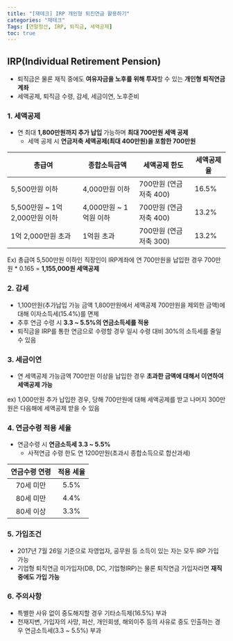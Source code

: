 ```yaml
---
title: "[재테크] IRP 개인형 퇴진연금 활용하기"
categories: "재테크"
Tags: [연말정산, IRP, 퇴직금, 세액공제]
toc: true
---
```




## IRP(Individual Retirement Pension)

- 퇴직금은 물론 재직 중에도 **여유자금을 노후를 위해 투자**할 수 있는 **개인형 퇴직연금계좌**
- 세액공제, 퇴직금 수령, 감세, 세금이연,  노후준비



### 1. 세액공제

- 연 최대 **1,800만원까지 추가 납입** 가능하며 **최대 700만원 세액 공제**
  - 세액 공제 시 **연금저축 세액공제(최대 400만원)을 포함한 700만원**


| 총급여                         | 종합소득금액           | 세액공제 한도          | 세액공제율 |
| ------------------------------ | ---------------------- | ---------------------- | ---------- |
| 5,500만원 이하                 | 4,000만원 이하         | 700만원 (연금저축 400) | 16.5%      |
| 5,500만원 ~ 1억 2,000만원 이하 | 4,000만원 ~ 1억원 이하 | 700만원 (연금저축 400) | 13.2%      |
| 1억 2,000만원 초과             | 1억원 초과             | 700만원 (연금저축 300) | 13.2%      |

Ex) 총급여 5,500만원 이하인 직장인이 IRP계좌에 연 700만원을 납입한 경우 700만원 * 0.165 = **1,155,000원 세액공제**



### 2. 감세

- 1,100만원(추가납입 가능 금액 1,800만원에서 세액공제 700만원을 제외한 금액)에 대해 이자소득세(15.4%)를 면제
- 추후 연금 수령 시 **3.3 ~ 5.5%의 연금소득세를 적용**
- 퇴직금을 IRP를 통한 연금으로 수령할 경우 일시 수령 대비 30%의 소득세를 줄일 수 있음



### 3. 세금이연

- 연 세액공제 가능금액 700만원 이상을 납입한 경우 **초과한 금액에 대해서 이연하여 세액공제 가능**

ex) 1,000만원 추가 납입한 경우, 당해 700만원에 대해 세액공제를 받고 나머지 300만원은 다음해에 세액공제 받을 수 있음



### 4. 연금수령 적용 세율

- 연금수령 시 **연금소득세 3.3 ~ 5.5%**
  - 사적연금 수령 한도 연 1200만원(초과시 종합소득으로 합산과세)

| 연금수령 연령 | 적용 세율 |
| :-----------: | :-------: |
|   70세 미만   |   5.5%    |
|   80세 미만   |   4.4%    |
|   80세 이상   |   3.3%    |



### 5. 가입조건

- 2017년 7월 26일 기준으로 자영업자, 공무원 등 소득이 있는 자는 모두 IRP 가입 가능
- 기업형 퇴직연금 미가입자(DB, DC, 기업형IRP)는 물론 퇴직연금 가입자라면 **재직 중에도 가입 가능**



### 6. 주의사항

- 특별한 사유 없이 중도해지할 경우 기타소득제(16.5%) 부과
- 천재지변, 가입자의 사망, 파산, 개인회생, 해외이주 등의 사유로 중도 인출하는 경우 연금소득세(3.3 ~ 5.5%) 부과

